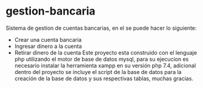# gestion-bancaria
Sistema de gestion de cuentas bancarias, en el se puede hacer lo siguiente:
   - Crear una cuenta bancaria
   - Ingresar dinero a la cuenta
   - Retirar dinero de la cuenta
Este proyecto esta construido con el lenguaje php utilizando el motor de base de datos mysql, para su ejecucion es necesario instalar 
la herramienta xampp en su versión php 7.4, adicional dentro del proyecto se incluye el script de la base de datos para la creación de la 
base de datos y sus respectivas tablas, muchas gracias.
